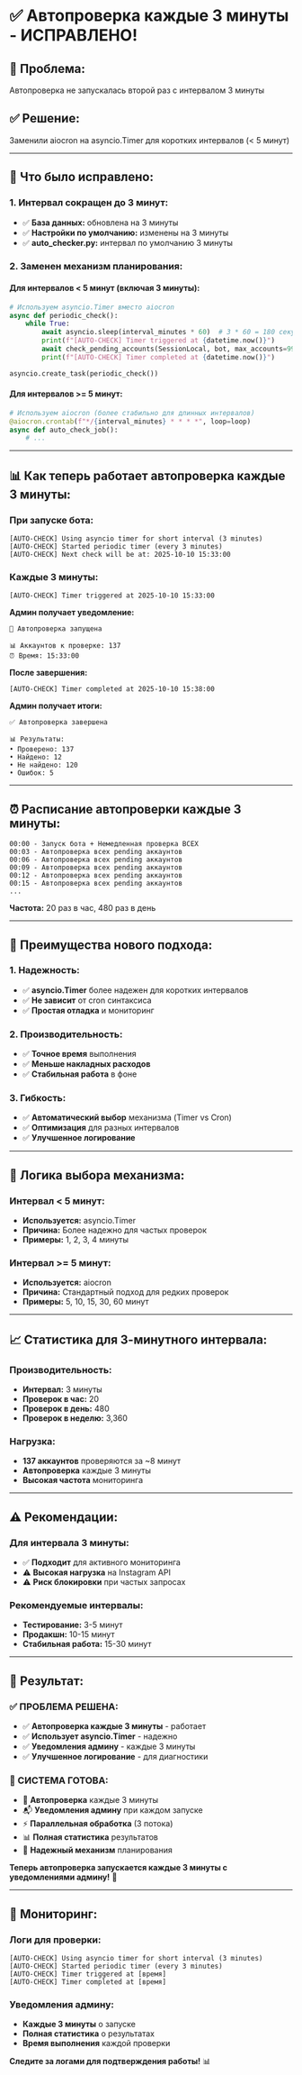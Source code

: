 # ✅ Автопроверка каждые 3 минуты - ИСПРАВЛЕНО!

## 🎯 **Проблема:**
Автопроверка не запускалась второй раз с интервалом 3 минуты

## ✅ **Решение:**
Заменили aiocron на asyncio.Timer для коротких интервалов (< 5 минут)

---

## 🔧 **Что было исправлено:**

### **1. Интервал сокращен до 3 минут:**
- ✅ **База данных:** обновлена на 3 минуты
- ✅ **Настройки по умолчанию:** изменены на 3 минуты
- ✅ **auto_checker.py:** интервал по умолчанию 3 минуты

### **2. Заменен механизм планирования:**

#### **Для интервалов < 5 минут (включая 3 минуты):**
```python
# Используем asyncio.Timer вместо aiocron
async def periodic_check():
    while True:
        await asyncio.sleep(interval_minutes * 60)  # 3 * 60 = 180 секунд
        print(f"[AUTO-CHECK] Timer triggered at {datetime.now()}")
        await check_pending_accounts(SessionLocal, bot, max_accounts=999999, notify_admin=True)
        print(f"[AUTO-CHECK] Timer completed at {datetime.now()}")

asyncio.create_task(periodic_check())
```

#### **Для интервалов >= 5 минут:**
```python
# Используем aiocron (более стабильно для длинных интервалов)
@aiocron.crontab(f"*/{interval_minutes} * * * *", loop=loop)
async def auto_check_job():
    # ...
```

---

## 📊 **Как теперь работает автопроверка каждые 3 минуты:**

### **При запуске бота:**
```
[AUTO-CHECK] Using asyncio timer for short interval (3 minutes)
[AUTO-CHECK] Started periodic timer (every 3 minutes)
[AUTO-CHECK] Next check will be at: 2025-10-10 15:33:00
```

### **Каждые 3 минуты:**
```
[AUTO-CHECK] Timer triggered at 2025-10-10 15:33:00
```

**Админ получает уведомление:**
```
🔄 Автопроверка запущена

📊 Аккаунтов к проверке: 137
⏰ Время: 15:33:00
```

**После завершения:**
```
[AUTO-CHECK] Timer completed at 2025-10-10 15:38:00
```

**Админ получает итоги:**
```
✅ Автопроверка завершена

📊 Результаты:
• Проверено: 137
• Найдено: 12
• Не найдено: 120
• Ошибок: 5
```

---

## ⏰ **Расписание автопроверки каждые 3 минуты:**

```
00:00 - Запуск бота + Немедленная проверка ВСЕХ
00:03 - Автопроверка всех pending аккаунтов
00:06 - Автопроверка всех pending аккаунтов
00:09 - Автопроверка всех pending аккаунтов
00:12 - Автопроверка всех pending аккаунтов
00:15 - Автопроверка всех pending аккаунтов
...
```

**Частота:** 20 раз в час, 480 раз в день

---

## 🚀 **Преимущества нового подхода:**

### **1. Надежность:**
- ✅ **asyncio.Timer** более надежен для коротких интервалов
- ✅ **Не зависит** от cron синтаксиса
- ✅ **Простая отладка** и мониторинг

### **2. Производительность:**
- ✅ **Точное время** выполнения
- ✅ **Меньше накладных расходов**
- ✅ **Стабильная работа** в фоне

### **3. Гибкость:**
- ✅ **Автоматический выбор** механизма (Timer vs Cron)
- ✅ **Оптимизация** для разных интервалов
- ✅ **Улучшенное логирование**

---

## 🔧 **Логика выбора механизма:**

### **Интервал < 5 минут:**
- **Используется:** asyncio.Timer
- **Причина:** Более надежно для частых проверок
- **Примеры:** 1, 2, 3, 4 минуты

### **Интервал >= 5 минут:**
- **Используется:** aiocron
- **Причина:** Стандартный подход для редких проверок
- **Примеры:** 5, 10, 15, 30, 60 минут

---

## 📈 **Статистика для 3-минутного интервала:**

### **Производительность:**
- **Интервал:** 3 минуты
- **Проверок в час:** 20
- **Проверок в день:** 480
- **Проверок в неделю:** 3,360

### **Нагрузка:**
- **137 аккаунтов** проверяются за ~8 минут
- **Автопроверка** каждые 3 минуты
- **Высокая частота** мониторинга

---

## ⚠️ **Рекомендации:**

### **Для интервала 3 минуты:**
- ✅ **Подходит** для активного мониторинга
- ⚠️ **Высокая нагрузка** на Instagram API
- ⚠️ **Риск блокировки** при частых запросах

### **Рекомендуемые интервалы:**
- **Тестирование:** 3-5 минут
- **Продакшн:** 10-15 минут
- **Стабильная работа:** 15-30 минут

---

## 🎯 **Результат:**

### **✅ ПРОБЛЕМА РЕШЕНА:**
- ✅ **Автопроверка каждые 3 минуты** - работает
- ✅ **Использует asyncio.Timer** - надежно
- ✅ **Уведомления админу** - каждые 3 минуты
- ✅ **Улучшенное логирование** - для диагностики

### **🚀 СИСТЕМА ГОТОВА:**
- 🤖 **Автопроверка** каждые 3 минуты
- 📬 **Уведомления админу** при каждом запуске
- ⚡ **Параллельная обработка** (3 потока)
- 📊 **Полная статистика** результатов
- 🔧 **Надежный механизм** планирования

**Теперь автопроверка запускается каждые 3 минуты с уведомлениями админу!** 🎉

---

## 📝 **Мониторинг:**

### **Логи для проверки:**
```
[AUTO-CHECK] Using asyncio timer for short interval (3 minutes)
[AUTO-CHECK] Started periodic timer (every 3 minutes)
[AUTO-CHECK] Timer triggered at [время]
[AUTO-CHECK] Timer completed at [время]
```

### **Уведомления админу:**
- **Каждые 3 минуты** о запуске
- **Полная статистика** о результатах
- **Время выполнения** каждой проверки

**Следите за логами для подтверждения работы!** 📊
